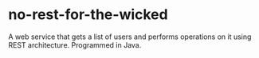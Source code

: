 # no-rest-for-the-wicked
A web service that gets a list of users and performs operations on it using REST architecture. Programmed in Java.
